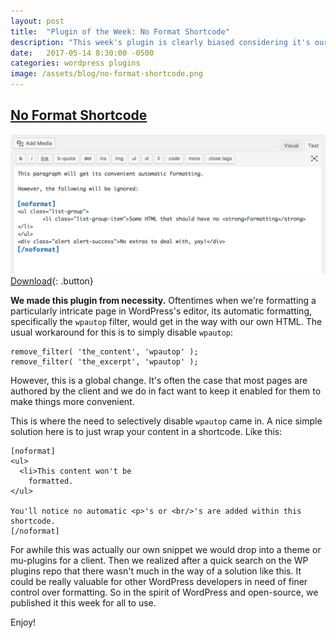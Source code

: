 ```yaml
---
layout: post
title:  "Plugin of the Week: No Format Shortcode"
description: "This week's plugin is clearly biased considering it's our own. We had a flexible solution to a common problem with formatting in WordPress, and so we shared it with others."
date:   2017-05-14 8:30:00 -0500
categories: wordpress plugins
image: /assets/blog/no-format-shortcode.png
---
```


## [No Format Shortcode](https://wordpress.org/plugins/no-format-shortcode/)
![No format shortcode screenshot](/assets/blog/no-format-shortcode.png)
[Download](https://wordpress.org/plugins/no-format-shortcode/){: .button}


**We made this plugin from necessity.** Oftentimes when we're formatting a particularly intricate page in WordPress's editor, its automatic formatting, specifically the `wpautop` filter, would get in the way with our own HTML. The usual workaround for this is to simply disable `wpautop`:

```
remove_filter( 'the_content', 'wpautop' );
remove_filter( 'the_excerpt', 'wpautop' );
```

However, this is a global change. It's often the case that most pages are authored by the client and we do in fact want to keep it enabled for them to make things more convenient.

This is where the need to selectively disable `wpautop` came in. A nice simple solution here is to just wrap your content in a shortcode. Like this:

```
[noformat]
<ul>
  <li>This content won't be
    formatted.
</ul>

You'll notice no automatic <p>'s or <br/>'s are added within this shortcode.
[/noformat]
```

For awhile this was actually our own snippet we would drop into a theme or mu-plugins for a client. Then we realized after a quick search on the WP plugins repo that there wasn't much in the way of a solution like this. It could be really valuable for other WordPress developers in need of finer control over formatting. So in the spirit of WordPress and open-source, we published it this week for all to use.

Enjoy!

